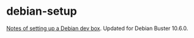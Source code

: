 # debian-setup

[Notes of setting up a Debian dev box](https://neurite.github.io/debian-setup/). Updated for Debian Buster 10.6.0.
